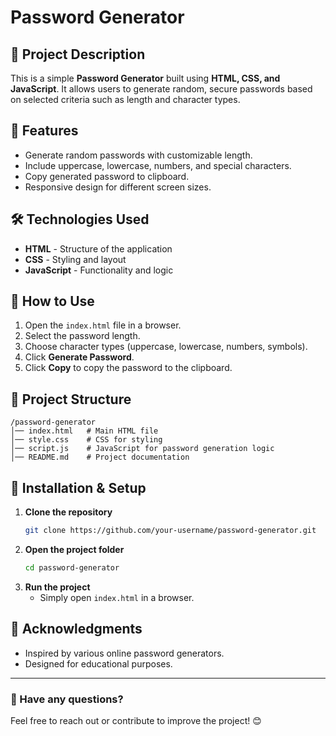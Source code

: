 # Password Generator

## 📌 Project Description
This is a simple **Password Generator** built using **HTML, CSS, and JavaScript**. It allows users to generate random, secure passwords based on selected criteria such as length and character types.

## 🚀 Features
- Generate random passwords with customizable length.
- Include uppercase, lowercase, numbers, and special characters.
- Copy generated password to clipboard.
- Responsive design for different screen sizes.

## 🛠️ Technologies Used
- **HTML** - Structure of the application
- **CSS** - Styling and layout
- **JavaScript** - Functionality and logic

## 🎯 How to Use
1. Open the `index.html` file in a browser.
2. Select the password length.
3. Choose character types (uppercase, lowercase, numbers, symbols).
4. Click **Generate Password**.
5. Click **Copy** to copy the password to the clipboard.

## 📂 Project Structure
```
/password-generator
│── index.html   # Main HTML file
│── style.css    # CSS for styling
│── script.js    # JavaScript for password generation logic
│── README.md    # Project documentation
```

## 🔧 Installation & Setup
1. **Clone the repository**
   ```sh
   git clone https://github.com/your-username/password-generator.git
   ```
2. **Open the project folder**
   ```sh
   cd password-generator
   ```
3. **Run the project**
   - Simply open `index.html` in a browser.

## 🙌 Acknowledgments
- Inspired by various online password generators.
- Designed for educational purposes.

---

### 📩 Have any questions?
Feel free to reach out or contribute to improve the project! 😊

